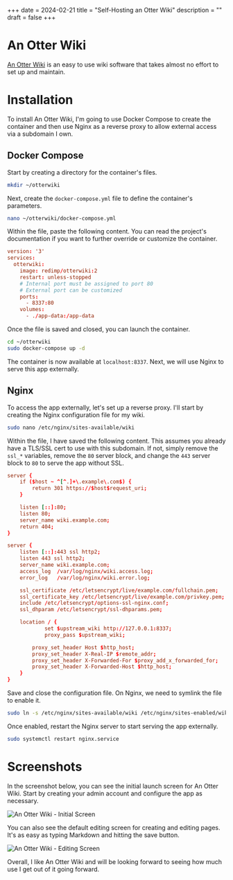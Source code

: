+++
date = 2024-02-21
title = "Self-Hosting an Otter Wiki"
description = ""
draft = false
+++

# An Otter Wiki

[An Otter Wiki](https://otterwiki.com/) is an easy to use wiki software that
takes almost no effort to set up and maintain.

# Installation

To install An Otter Wiki, I'm going to use Docker Compose to create the
container and then use Nginx as a reverse proxy to allow external access via a
subdomain I own.

## Docker Compose

Start by creating a directory for the container's files.

```sh
mkdir ~/otterwiki
```

Next, create the `docker-compose.yml` file to define the container's parameters.

```sh
nano ~/otterwiki/docker-compose.yml
```

Within the file, paste the following content. You can read the project's
documentation if you want to further override or customize the container.

```conf
version: '3'
services:
  otterwiki:
    image: redimp/otterwiki:2
    restart: unless-stopped
    # Internal port must be assigned to port 80
    # External port can be customized
    ports:
      - 8337:80
    volumes:
      - ./app-data:/app-data
```

Once the file is saved and closed, you can launch the container.

```sh
cd ~/otterwiki
sudo docker-compose up -d
```

The container is now available at `localhost:8337`. Next, we will use Nginx to
serve this app externally.

## Nginx

To access the app externally, let's set up a reverse proxy. I'll start by
creating the Nginx configuration file for my wiki.

```sh
sudo nano /etc/nginx/sites-available/wiki
```

Within the file, I have saved the following content. This assumes you already
have a TLS/SSL cert to use with this subdomain. If not, simply remove the
`ssl_*` variables, remove the `80` server block, and change the `443` server
block to `80` to serve the app without SSL.

```conf
server {
    if ($host ~ ^[^.]+\.example\.com$) {
        return 301 https://$host$request_uri;
    }

    listen [::]:80;
    listen 80;
    server_name wiki.example.com;
    return 404;
}

server {
    listen [::]:443 ssl http2;
    listen 443 ssl http2;
    server_name wiki.example.com;
    access_log  /var/log/nginx/wiki.access.log;
    error_log   /var/log/nginx/wiki.error.log;

    ssl_certificate /etc/letsencrypt/live/example.com/fullchain.pem;
    ssl_certificate_key /etc/letsencrypt/live/example.com/privkey.pem;
    include /etc/letsencrypt/options-ssl-nginx.conf;
    ssl_dhparam /etc/letsencrypt/ssl-dhparams.pem;

    location / {
            set $upstream_wiki http://127.0.0.1:8337;
            proxy_pass $upstream_wiki;

        proxy_set_header Host $http_host;
        proxy_set_header X-Real-IP $remote_addr;
        proxy_set_header X-Forwarded-For $proxy_add_x_forwarded_for;
        proxy_set_header X-Forwarded-Host $http_host;
    }
}
```

Save and close the configuration file. On Nginx, we need to symlink the file to
enable it.

```sh
sudo ln -s /etc/nginx/sites-available/wiki /etc/nginx/sites-enabled/wiki
```

Once enabled, restart the Nginx server to start serving the app externally.

```sh
sudo systemctl restart nginx.service
```

# Screenshots

In the screenshot below, you can see the initial launch screen for An Otter
Wiki. Start by creating your admin account and configure the app as necessary.

![An Otter Wiki - Initial
Screen](https://img.cleberg.net/blog/20240221-otterwiki/otterwiki.png)

You can also see the default editing screen for creating and editing pages. It's
as easy as typing Markdown and hitting the save button.

![An Otter Wiki - Editing
Screen](https://img.cleberg.net/blog/20240221-otterwiki/otterwiki-edit.png)

Overall, I like An Otter Wiki and will be looking forward to seeing how much use
I get out of it going forward.
